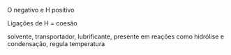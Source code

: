 O negativo e H positivo

Ligações de H = coesão

solvente, transportador, lubrificante, presente em reações como hidrólise e condensação, regula temperatura
